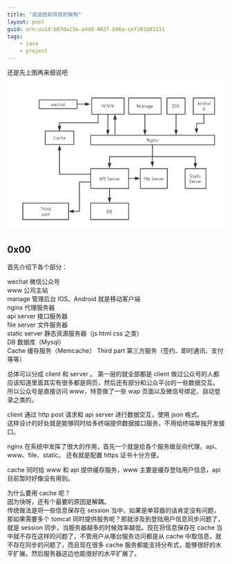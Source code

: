 ```yaml
---
title: "说说目前项目的架构"
layout: post
guid: urn:uuid:b87da13a-a4dd-402f-b06a-cef201603111
tags:
    - java
    - project
---
```


还是先上图再来细说吧

![整体架构图](/media/images/cef201603111.png)  

## 0x00 ##

首先介绍下各个部分：  

wechat 微信公众号  
www 公司主站  
manage 管理后台
IOS、Android 就是移动客户端    
nginx 代理服务器  
api server 接口服务器  
file server 文件服务器  
static server 静态资源服务器（js html css 之类）  
DB 数据库（Mysql）  
Cache 缓存服务（Memcache）
Third part 第三方服务（签约、即时通讯、支付等等）

总体可以分成 client 和 server 。
第一层的就全部都是 client
做过公众号的人都应该知道里面其实有很多都是网页，然后还有部分和公众平台的一些数据交互。  
所以公众号是直接访问 www，特意做了一些 wap 页面以及微信号绑定、自动登录之类的。  

client 通过 http post 请求和 api server 进行数据交互，使用 json 格式。    
这样设计的好处就是能够同时给多终端提供数据接口服务，不用给终端单独开发接口。  

nginx 在系统中发挥了很大的作用，首先一个就是给各个服务做反向代理，api、www、file、static。
还有就是配置 https 证书十分方便。

cache 同时给 www 和 api 提供缓存服务，www 主要是缓存登陆用户信息，api 目前暂时好像没有用到。  

为什么要用 cache 呢？  
因为快呀，还有个最要的原因是解耦。  
传统做法是将一些信息保存在 session 当中，如果是单容器的话肯定没有问题，那如果需要多个 tomcat 同时提供服务呢？那就涉及到登陆用户信息同步问题了，就是 session 同步，当服务器越多的时候效率越低。现在将信息保存在 cache 当中就不存在这样的问题了，不管用户从哪台服务访问都是从 cache 中取信息，就不存在同步的问题了，而且现在很多 cache 服务都能支持分布式，能够很好的水平扩展。然后服务器这边也能很好的水平扩展了。

